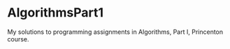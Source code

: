 # AlgorithmsPart1
My solutions to programming assignments in Algorithms, Part I, Princenton course.
